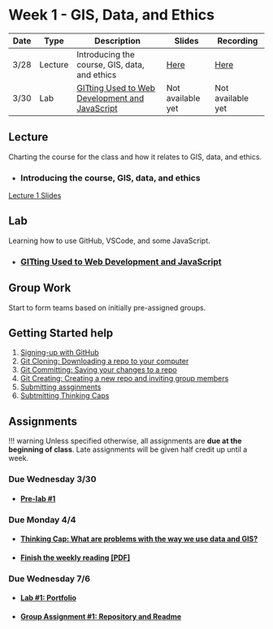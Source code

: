 # Week 1 - GIS, Data, and Ethics


Date|Type|Description|Slides|Recording|
|---|----|-----------|------|---------|
|3/28|Lecture|Introducing the course, GIS, data, and ethics|[Here](https://github.com/albertkun/22S-ASIAAM-191A/blob/main/docs/materials/AA191_S_W1_Lecture_1.pdf)|[Here](https://ucla.zoom.us/rec/share/Myx7i_4O2k1C3Mewy5h35Cahechc6ttUfQz1h7BteKUVZeC3lMOptu3MwSj_60KH.QKCzesXcQr0cegd8)|
|3/30|Lab|[GITting Used to Web Development and JavaScript](../labs/week1/index.md)|Not available yet|Not available yet|

## Lecture

Charting the course for the class and how it relates to GIS, data, and ethics.

- ### Introducing the course, GIS, data, and ethics


[Lecture 1 Slides](https://github.com/albertkun/22S-ASIAAM-191A/blob/main/docs/materials/AA191_S_W1_Lecture_1.pdf)

## Lab

Learning how to use GitHub, VSCode, and some JavaScript.

- ### [GITting Used to Web Development and JavaScript](../labs/week1/index.md)

<!-- [Lab 1 Slides](./Materials/AA191_S_W1_Lab_1.pdf ) -->

## Group Work

Start to form teams based on initially pre-assigned groups.

## Getting Started help
1. [Signing-up with GitHub](../help/github_sign_up.md)
2. [Git Cloning: Downloading a repo to your computer](../help/git_cloning.md)
3. [Git Committing: Saving your changes to a repo](../help/git_commit.md)
4. [Git Creating: Creating a new repo and inviting group members](../help/git_creating.md)
5. [Submitting assginments](../help/submit.md)
6. [Subtmitting Thinking Caps](../help/thinking_caps.md)
<!-- [Introduction to GIS](./Materials/a_optional_gis.md) -->

## Assignments

!!! warning
    Unless specified otherwise, all assignments are **due at the beginning of class**. Late assignments will be given half credit up until a week.

### Due Wednesday 3/30

- #### [**Pre-lab #1**](../assignments/week1/prelab.md)

### Due Monday 4/4

- #### [**Thinking Cap: What are problems with the way we use data and GIS?**](../assignments/week1/thinking_cap.md)
- #### [**Finish the weekly reading**](../assignments/week1/reading.md) [[PDF]](../materials/readings/An_Introduction_to_Critical_Cartography.pdf)

### Due Wednesday 7/6

- #### [**Lab #1: Portfolio**](../assignments/week1/lab_assignment.md)
- #### [**Group Assignment #1: Repository and Readme**](../assignments/week1/group_assignment.md)

